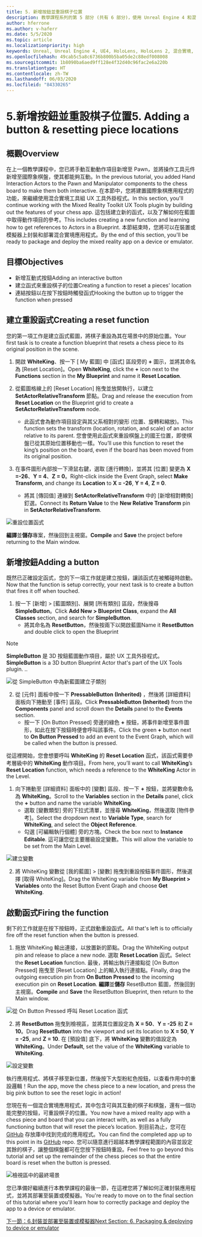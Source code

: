 ```yaml
---
title: 5. 新增按鈕並重設棋子位置
description: 教學課程系列的第 5 部分 (共有 6 部分)，使用 Unreal Engine 4 和混合實境工具組 UX 工具外掛程式來建置簡單的國際象棋應用程式
author: hferrone
ms.author: v-haferr
ms.date: 5/5/2020
ms.topic: article
ms.localizationpriority: high
keywords: Unreal, Unreal Engine 4, UE4, HoloLens, HoloLens 2, 混合實境, 教學課程, 開始使用, mrtk, uxt, UX 工具, 文件
ms.openlocfilehash: 49cab5c5a8c6736b800b5ba05de2c88edf008008
ms.sourcegitcommit: 1b8090ba6aed9ff128e4f32d40c96fac2e6a220b
ms.translationtype: HT
ms.contentlocale: zh-TW
ms.lasthandoff: 06/03/2020
ms.locfileid: "84330265"
---
```

# <a name="5-adding-a-button--resetting-piece-locations"></a><span data-ttu-id="b73f6-104">5.新增按鈕並重設棋子位置</span><span class="sxs-lookup"><span data-stu-id="b73f6-104">5. Adding a button & resetting piece locations</span></span>


## <a name="overview"></a><span data-ttu-id="b73f6-105">概觀</span><span class="sxs-lookup"><span data-stu-id="b73f6-105">Overview</span></span>

<span data-ttu-id="b73f6-106">在上一個教學課程中，您已將手動互動動作項目新增至 Pawn，並將操作工具元件新增至國際象棋盤，使其都能夠互動。</span><span class="sxs-lookup"><span data-stu-id="b73f6-106">In the previous tutorial, you added Hand Interaction Actors to the Pawn and Manipulator components to the chess board to make them both interactive.</span></span> <span data-ttu-id="b73f6-107">在本節中，您將建置國際象棋應用程式的功能，來繼續使用混合實境工具組 UX 工具外掛程式。</span><span class="sxs-lookup"><span data-stu-id="b73f6-107">In this section, you'll continue working with the Mixed Reality Toolkit UX Tools plugin by building out the features of your chess app.</span></span> <span data-ttu-id="b73f6-108">這包括建立新的函式，以及了解如何在藍圖中取得動作項目的參考。</span><span class="sxs-lookup"><span data-stu-id="b73f6-108">This includes creating a new function and learning how to get references to Actors in a Blueprint.</span></span> <span data-ttu-id="b73f6-109">本節結束時，您將可以在裝置或模擬器上封裝和部署混合實境應用程式。</span><span class="sxs-lookup"><span data-stu-id="b73f6-109">By the end of this section, you'll be ready to package and deploy the mixed reality app on a device or emulator.</span></span>

## <a name="objectives"></a><span data-ttu-id="b73f6-110">目標</span><span class="sxs-lookup"><span data-stu-id="b73f6-110">Objectives</span></span>

* <span data-ttu-id="b73f6-111">新增互動式按鈕</span><span class="sxs-lookup"><span data-stu-id="b73f6-111">Adding an interactive button</span></span>
* <span data-ttu-id="b73f6-112">建立函式來重設棋子的位置</span><span class="sxs-lookup"><span data-stu-id="b73f6-112">Creating a function to reset a pieces' location</span></span>
* <span data-ttu-id="b73f6-113">連結按鈕以在按下按鈕時觸發函式</span><span class="sxs-lookup"><span data-stu-id="b73f6-113">Hooking the button up to trigger the function when pressed</span></span>

## <a name="creating-a-reset-function"></a><span data-ttu-id="b73f6-114">建立重設函式</span><span class="sxs-lookup"><span data-stu-id="b73f6-114">Creating a reset function</span></span>
<span data-ttu-id="b73f6-115">您的第一項工作是建立函式藍圖，將棋子重設為其在場景中的原始位置。</span><span class="sxs-lookup"><span data-stu-id="b73f6-115">Your first task is to create a function blueprint that resets a chess piece to its original position in the scene.</span></span> 

1.  <span data-ttu-id="b73f6-116">開啟 **WhiteKing**、按一下 [ My 藍圖] 中 [函式] 區段旁的 **+** 圖示，並將其命名為 [Reset Location]。</span><span class="sxs-lookup"><span data-stu-id="b73f6-116">Open **WhiteKing**, click the **+** icon next to the **Functions** section in the **My Blueprint** and name it **Reset Location**.</span></span> 

2.  <span data-ttu-id="b73f6-117">從藍圖格線上的 [Reset Location] 拖曳並放開執行，以建立 **SetActorRelativeTransform** 節點。</span><span class="sxs-lookup"><span data-stu-id="b73f6-117">Drag and release the execution from **Reset Location** on the Blueprint grid to create a **SetActorRelativeTransform** node.</span></span> 
    * <span data-ttu-id="b73f6-118">此函式會為動作項目設定與其父系相對的變形 (位置、旋轉和縮放)。</span><span class="sxs-lookup"><span data-stu-id="b73f6-118">This function sets the transform (location, rotation, and scale) of an actor relative to its parent.</span></span> <span data-ttu-id="b73f6-119">您會使用此函式來重設棋盤上的國王位置，即使棋盤已從其原始位置移動也一樣。</span><span class="sxs-lookup"><span data-stu-id="b73f6-119">You’ll use this function to reset the king’s position on the board, even if the board has been moved from its original position.</span></span> 
    
3. <span data-ttu-id="b73f6-120">在事件圖形內部按一下滑鼠右鍵，選取 [進行轉換]，並將其 [位置] 變更為 **X =-26**、**Y = 4**、**Z = 0**。</span><span class="sxs-lookup"><span data-stu-id="b73f6-120">Right-click inside the Event Graph, select **Make Transform**, and change its **Location** to **X = -26**, **Y = 4**, **Z = 0**.</span></span>
    * <span data-ttu-id="b73f6-121">將其 [傳回值] 連線到 **SetActorRelativeTransform** 中的 [新增相對轉換] 釘選。</span><span class="sxs-lookup"><span data-stu-id="b73f6-121">Connect its **Return Value** to the **New Relative Transform** pin in **SetActorRelativeTransform**.</span></span> 

![重設位置函式](images/unreal-uxt/5-function.PNG)

<span data-ttu-id="b73f6-123">**編譯**並**儲存**專案，然後回到主視窗。</span><span class="sxs-lookup"><span data-stu-id="b73f6-123">**Compile** and **Save** the project before returning to the Main window.</span></span> 


## <a name="adding-a-button"></a><span data-ttu-id="b73f6-124">新增按鈕</span><span class="sxs-lookup"><span data-stu-id="b73f6-124">Adding a button</span></span>
<span data-ttu-id="b73f6-125">既然已正確設定函式，您的下一項工作就是建立按鈕，讓該函式在被觸碰時啟動。</span><span class="sxs-lookup"><span data-stu-id="b73f6-125">Now that the function is setup correctly, your next task is to create a button that fires it off when touched.</span></span> 

1.  <span data-ttu-id="b73f6-126">按一下 [新增] > [藍圖類別]、展開 [所有類別] 區段，然後搜尋 **SimpleButton**。</span><span class="sxs-lookup"><span data-stu-id="b73f6-126">Click **Add New > Blueprint Class**, expand the **All Classes** section, and search for **SimpleButton**.</span></span> 
    * <span data-ttu-id="b73f6-127">將其命名為 **ResetButton**，然後按兩下以開啟藍圖</span><span class="sxs-lookup"><span data-stu-id="b73f6-127">Name it **ResetButton** and double click to open the Blueprint</span></span>

> [!NOTE]
> <span data-ttu-id="b73f6-128">**SimpleButton** 是 3D 按鈕藍圖動作項目，屬於 UX 工具外掛程式。</span><span class="sxs-lookup"><span data-stu-id="b73f6-128">**SimpleButton** is a 3D button Blueprint Actor that's part of the UX Tools plugin.</span></span> <span data-ttu-id="b73f6-129">.</span><span class="sxs-lookup"><span data-stu-id="b73f6-129">.</span></span> 

![從 SimpleButton 中為新藍圖建立子類別](images/unreal-uxt/5-subclass.PNG)

2. <span data-ttu-id="b73f6-131">從 [元件] 面板中按一下 **PressableButton (Inherited)** ，然後將 [詳細資料] 面板向下捲動至 [事件] 區段。</span><span class="sxs-lookup"><span data-stu-id="b73f6-131">Click **PressableButton (Inherited)** from the **Components** panel and scroll down the **Details** panel to the **Events** section.</span></span> 
    * <span data-ttu-id="b73f6-132">按一下 [On Button Pressed] 旁邊的綠色 **+** 按鈕，將事件新增至事件圖形，如此在按下按鈕時便會呼叫該事件。</span><span class="sxs-lookup"><span data-stu-id="b73f6-132">Click the green **+** button next to **On Button Pressed** to add an event to the Event Graph, which will be called when the button is pressed.</span></span> 
    
<span data-ttu-id="b73f6-133">從這裡開始，您會想要呼叫 **WhiteKing** 的 **Reset Location** 函式，該函式需要參考層級中的 **WhiteKing** 動作項目。</span><span class="sxs-lookup"><span data-stu-id="b73f6-133">From here, you’ll want to call **WhiteKing**’s **Reset Location** function, which needs a reference to the **WhiteKing** Actor in the Level.</span></span> 

1.  <span data-ttu-id="b73f6-134">向下捲動至 [詳細資料] 面板中的 [變數] 區段、按一下 **+** 按鈕，並將變數命名為 **WhiteKing**。</span><span class="sxs-lookup"><span data-stu-id="b73f6-134">Scroll to the **Variables** section in the **Details** panel, click the **+** button and name the variable **WhiteKing**.</span></span> 
    * <span data-ttu-id="b73f6-135">選取 [變數類型] 旁的下拉式清單，並搜尋 **WhiteKing**，然後選取 [物件參考]。</span><span class="sxs-lookup"><span data-stu-id="b73f6-135">Select the dropdown next to **Variable Type**, search for **WhiteKing**, and select the **Object Reference**.</span></span> 
    * <span data-ttu-id="b73f6-136">勾選 [可編輯執行個體] 旁的方塊。</span><span class="sxs-lookup"><span data-stu-id="b73f6-136">Check the box next to **Instance Editable**.</span></span> <span data-ttu-id="b73f6-137">這可讓您從主要層級設定變數。</span><span class="sxs-lookup"><span data-stu-id="b73f6-137">This will allow the variable to be set from the Main Level.</span></span> 

![建立變數](images/unreal-uxt/5-var.PNG)

2.  <span data-ttu-id="b73f6-139">將 WhiteKing 變數從 [我的藍圖] > [變數] 拖曳到重設按鈕事件圖形，然後選擇 [取得 WhiteKing]。</span><span class="sxs-lookup"><span data-stu-id="b73f6-139">Drag the WhiteKing variable from **My Blueprint > Variables** onto the Reset Button Event Graph and choose **Get WhiteKing**.</span></span> 

## <a name="firing-the-function"></a><span data-ttu-id="b73f6-140">啟動函式</span><span class="sxs-lookup"><span data-stu-id="b73f6-140">Firing the function</span></span>
<span data-ttu-id="b73f6-141">剩下的工作就是在按下按鈕時，正式啟動重設函式。</span><span class="sxs-lookup"><span data-stu-id="b73f6-141">All that's left is to officially fire off the reset function when the button is pressed.</span></span>

1.  <span data-ttu-id="b73f6-142">拖放 WhiteKing 輸出連接，以放置新的節點。</span><span class="sxs-lookup"><span data-stu-id="b73f6-142">Drag the WhiteKing output pin and release to place a new node.</span></span> <span data-ttu-id="b73f6-143">選取 **Reset Location** 函式。</span><span class="sxs-lookup"><span data-stu-id="b73f6-143">Select the **Reset Location** function.</span></span> <span data-ttu-id="b73f6-144">最後，將輸出執行連接點從 [On Button Pressed] 拖曳至 [Reset Location] 上的輸入執行連接點。</span><span class="sxs-lookup"><span data-stu-id="b73f6-144">Finally, drag the outgoing execution pin from **On Button Pressed** to the incoming execution pin on **Reset Location**.</span></span> <span data-ttu-id="b73f6-145">**編譯**並**儲存** ResetButton 藍圖，然後回到主視窗。</span><span class="sxs-lookup"><span data-stu-id="b73f6-145">**Compile** and **Save** the ResetButton Blueprint, then return to the Main window.</span></span> 

![從 On Button Pressed 呼叫 Reset Location 函式](images/unreal-uxt/5-callresetloc.PNG)

2.  <span data-ttu-id="b73f6-147">將 **ResetButton** 拖曳到檢視區，並將其位置設定為 **X = 50**、**Y = -25** 和 **Z = 10**。</span><span class="sxs-lookup"><span data-stu-id="b73f6-147">Drag **ResetButton** into the viewport and set its location to **X = 50**, **Y = -25**, and **Z = 10**.</span></span> <span data-ttu-id="b73f6-148">在 [預設值] 底下，將 **WhiteKing** 變數的值設定為 **WhiteKing**。</span><span class="sxs-lookup"><span data-stu-id="b73f6-148">Under **Default**, set the value of the **WhiteKing** variable to **WhiteKing**.</span></span>

![設定變數](images/unreal-uxt/5-buttonlevel.PNG)

<span data-ttu-id="b73f6-150">執行應用程式、將棋子移至新位置，然後按下大型粉紅色按鈕，以查看作用中的重設邏輯！</span><span class="sxs-lookup"><span data-stu-id="b73f6-150">Run the app, move the chess piece to a new location, and press the big pink button to see the reset logic in action!</span></span>

<span data-ttu-id="b73f6-151">您現在有一個混合實境應用程式，其中包含可與其互動的棋子和棋盤，還有一個功能完整的按鈕，可重設棋子的位置。</span><span class="sxs-lookup"><span data-stu-id="b73f6-151">You now have a mixed reality app with a chess piece and board that you can interact with, as well as a fully functioning button that will reset the piece’s location.</span></span> <span data-ttu-id="b73f6-152">到目前為止，您可在 [GitHub](https://github.com/microsoft/MixedReality-Unreal-Samples/tree/master/ChessApp) 存放庫中找到完成的應用程式。</span><span class="sxs-lookup"><span data-stu-id="b73f6-152">You can find the completed app up to this point in its [GitHub](https://github.com/microsoft/MixedReality-Unreal-Samples/tree/master/ChessApp) repo.</span></span> <span data-ttu-id="b73f6-153">您可以隨意進行超越本教學課程範圍的內容並設定其餘的棋子，讓整個棋盤都可在您按下按鈕時重設。</span><span class="sxs-lookup"><span data-stu-id="b73f6-153">Feel free to go beyond this tutorial and set up the remainder of the chess pieces so that the entire board is reset when the button is pressed.</span></span>

![檢視區中的最終場景](images/unreal-uxt/5-endscene.PNG)

<span data-ttu-id="b73f6-155">您已準備好繼續進行本教學課程的最後一節，在這裡您將了解如何正確封裝應用程式，並將其部署至裝置或模擬器。</span><span class="sxs-lookup"><span data-stu-id="b73f6-155">You're ready to move on to the final section of this tutorial where you'll learn how to correctly package and deploy the app to a device or emulator.</span></span>

[<span data-ttu-id="b73f6-156">下一節：6.封裝並部署至裝置或模擬器</span><span class="sxs-lookup"><span data-stu-id="b73f6-156">Next Section: 6. Packaging & deploying to device or emulator</span></span>](unreal-uxt-ch6.md)
